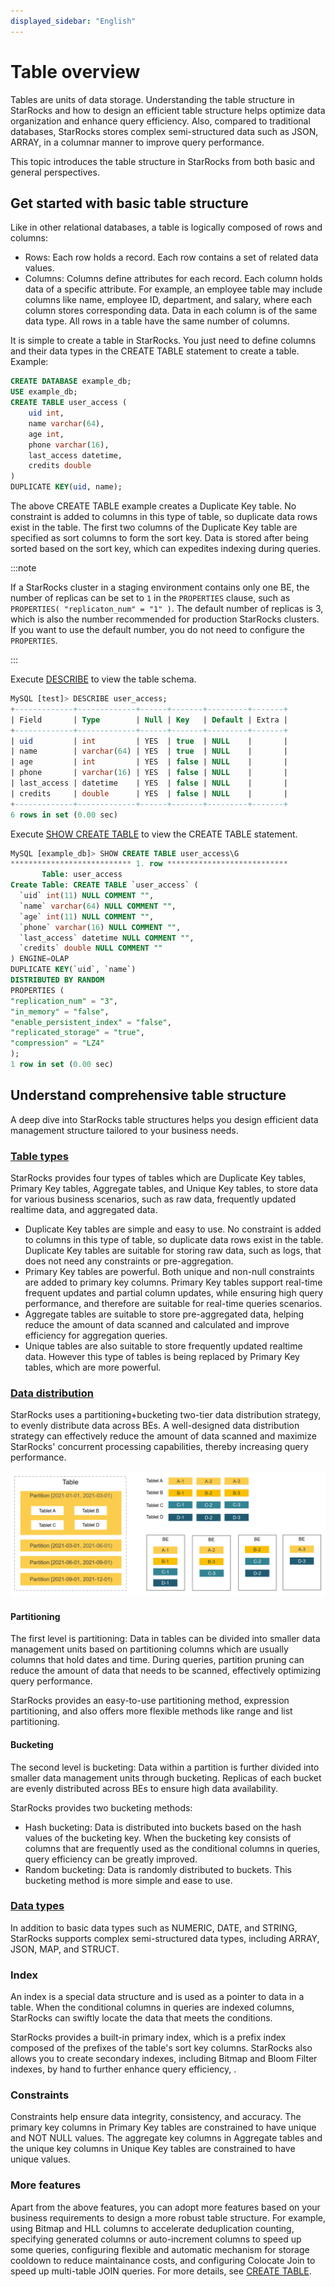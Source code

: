 ```yaml
---
displayed_sidebar: "English"
---
```


# Table overview

Tables are units of data storage. Understanding the table structure in StarRocks and how to design an efficient table structure helps optimize data organization and enhance query efficiency. Also, compared to traditional databases, StarRocks stores complex semi-structured data such as JSON, ARRAY, in a columnar manner to improve query performance.

This topic introduces the table structure in StarRocks from both basic and general perspectives.

## Get started with basic table structure

Like in other relational databases, a table is logically composed of rows and columns:

- Rows: Each row holds a record. Each row contains a set of related data values.
- Columns: Columns define attributes for each record. Each column holds data of a specific attribute. For example, an employee table may include columns like name, employee ID, department, and salary, where each column stores corresponding data. Data in each column is of the same data type. All rows in a table have the same number of columns.

It is simple to create a table in StarRocks. You just need to define columns and their data types in the CREATE TABLE statement to create a table. Example:

```SQL
CREATE DATABASE example_db;
USE example_db;
CREATE TABLE user_access (
    uid int,
    name varchar(64),
    age int, 
    phone varchar(16),
    last_access datetime,
    credits double
)
DUPLICATE KEY(uid, name);
```

The above CREATE TABLE example creates a Duplicate Key table. No constraint is added to columns in this type of table, so duplicate data rows exist in the table. The first two columns of the Duplicate Key table are specified as sort columns to form the sort key. Data is stored after being sorted based on the sort key, which can expedites indexing during queries.

:::note

If a StarRocks cluster in a staging environment contains only one BE, the number of replicas can be set to `1` in the `PROPERTIES` clause, such as `PROPERTIES( "replicaton_num" = "1" )`. The default number of replicas is 3, which is also the number recommended for production StarRocks clusters. If you want to use the default number, you do not need to configure the `PROPERTIES`.

:::

Execute [DESCRIBE](../sql-reference/sql-statements/Utility/DESCRIBE.md) to view the table schema.

```SQL
MySQL [test]> DESCRIBE user_access;
+-------------+-------------+------+-------+---------+-------+
| Field       | Type        | Null | Key   | Default | Extra |
+-------------+-------------+------+-------+---------+-------+
| uid         | int         | YES  | true  | NULL    |       |
| name        | varchar(64) | YES  | true  | NULL    |       |
| age         | int         | YES  | false | NULL    |       |
| phone       | varchar(16) | YES  | false | NULL    |       |
| last_access | datetime    | YES  | false | NULL    |       |
| credits     | double      | YES  | false | NULL    |       |
+-------------+-------------+------+-------+---------+-------+
6 rows in set (0.00 sec)
```

Execute [SHOW CREATE TABLE](../sql-reference/sql-statements/data-manipulation/SHOW_CREATE_TABLE.md) to view the CREATE TABLE statement.

```SQL
MySQL [example_db]> SHOW CREATE TABLE user_access\G
*************************** 1. row ***************************
       Table: user_access
Create Table: CREATE TABLE `user_access` (
  `uid` int(11) NULL COMMENT "",
  `name` varchar(64) NULL COMMENT "",
  `age` int(11) NULL COMMENT "",
  `phone` varchar(16) NULL COMMENT "",
  `last_access` datetime NULL COMMENT "",
  `credits` double NULL COMMENT ""
) ENGINE=OLAP 
DUPLICATE KEY(`uid`, `name`)
DISTRIBUTED BY RANDOM
PROPERTIES (
"replication_num" = "3",
"in_memory" = "false",
"enable_persistent_index" = "false",
"replicated_storage" = "true",
"compression" = "LZ4"
);
1 row in set (0.00 sec)
```

## Understand comprehensive table structure

A deep dive into StarRocks table structures helps you design efficient data management structure tailored  to your business needs.

### [Table types](./table_types/table_types.md)

StarRocks provides four types of tables which are Duplicate Key tables, Primary Key tables, Aggregate tables, and Unique Key tables, to store data for various business scenarios, such as raw data, frequently updated realtime data, and aggregated data.

- Duplicate Key tables are simple and easy to use. No constraint is added to columns in this type of table, so duplicate data rows exist in the table. Duplicate Key tables are suitable for storing raw data, such as logs, that does not need any constraints or pre-aggregation.
- Primary Key tables are powerful. Both unique and non-null constraints are added to primary key columns. Primary Key tables support real-time frequent updates and partial column updates, while ensuring high query performance, and therefore are suitable for real-time queries scenarios.
- Aggregate tables are suitable to store pre-aggregated data, helping reduce the amount of data scanned and calculated and improve efficiency for aggregation queries.
- Unique tables are also suitable to store frequently updated realtime data. However this type of tables is being replaced by Primary Key tables, which are more powerful.

### [Data distribution](./Data_distribution.md)

StarRocks uses a partitioning+bucketing two-tier data distribution strategy, to evenly distribute data across BEs. A well-designed data distribution strategy can effectively reduce the amount of data scanned and maximize StarRocks' concurrent processing capabilities, thereby increasing query performance.

![img](../assets/table_design/table_overview.png)

#### Partitioning

The first level is partitioning: Data in tables can be divided into smaller data management units based on partitioning columns which are usually columns that hold dates and time. During queries, partition pruning can reduce the amount of data that needs to be scanned, effectively optimizing query performance.

StarRocks provides an easy-to-use partitioning method, expression partitioning, and also offers more flexible methods like range and list partitioning.

#### Bucketing

The second level is bucketing: Data within a partition is further divided into smaller data management units through bucketing. Replicas of each bucket are evenly distributed across BEs to ensure high data availability.

StarRocks provides two bucketing methods:

- Hash bucketing: Data is distributed into buckets based on the hash values of the bucketing key. When the bucketing key consists of columns that are frequently used as the conditional columns in queries, query efficiency can be greatly improved.
- Random bucketing: Data is randomly distributed to buckets. This bucketing method is more simple and ease to use.

### [Data types](../sql-reference/sql-statements/data-types/data-type-list.md)

In addition to basic data types such as NUMERIC, DATE, and STRING, StarRocks supports complex semi-structured data types, including ARRAY, JSON, MAP, and STRUCT.

### Index

An index is a special data structure and is used as a pointer to data in a table. When the conditional columns in queries are indexed columns, StarRocks can swiftly locate the data that meets the conditions.

StarRocks provides a built-in primary index, which is a prefix index composed of the prefixes of the table's sort key columns. StarRocks also allows you to create secondary indexes, including Bitmap and Bloom Filter indexes, by hand to further enhance query efficiency, .

### Constraints

Constraints help ensure data integrity, consistency, and accuracy. The primary key columns in Primary Key tables are constrained to have unique and NOT NULL values. The aggregate key columns in Aggregate tables and the unique key columns in Unique Key tables are constrained to have unique values.

### More features

Apart from the above features, you can adopt more features based on your business requirements to design a more robust table structure. For example, using Bitmap and HLL columns to accelerate deduplication counting, specifying generated columns or auto-increment columns to speed up some queries, configuring flexible and automatic mechanism for storage cooldown to reduce maintainance costs, and configuring Colocate Join to speed up multi-table JOIN queries. For more details, see [CREATE TABLE](../sql-reference/sql-statements/data-definition/CREATE_TABLE.md).

